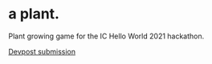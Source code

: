 # a plant.

Plant growing game for the IC Hello World 2021 hackathon.

[Devpost submission](https://devpost.com/software/a-plant)
